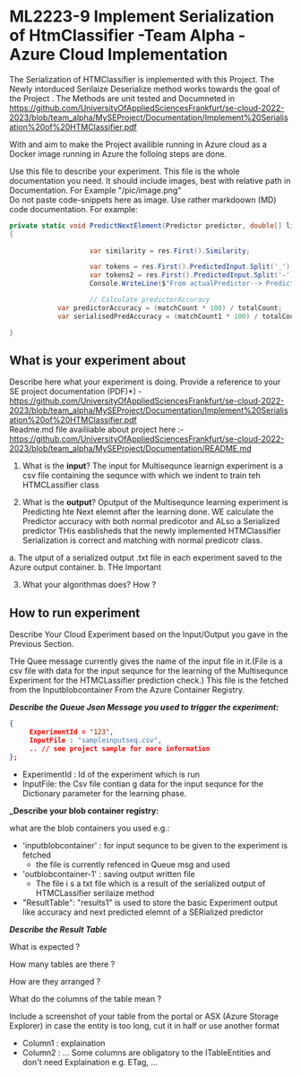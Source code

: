 # ML2223-9 Implement Serialization of HtmClassifier -Team Alpha - Azure Cloud Implementation

The Serialization of HTMClassifier is implemented with this Project.
The Newly intorduced Serilaize Deserialize method works towards the goal of the Project .
The Methods are unit tested and Documneted in https://github.com/UniversityOfAppliedSciencesFrankfurt/se-cloud-2022-2023/blob/team_alpha/MySEProject/Documentation/Implement%20Serialisation%20of%20HTMClassifier.pdf   


With  and aim to make the Project availible running in Azure cloud as a Docker image running in Azure the folloing steps are done.

Use this file to describe your experiment.
This file is the whole documentation you need.
It should include images, best with relative path in Documentation. For Example "/pic/image.png"  
Do not paste code-snippets here as image. Use rather markdoown (MD) code documentation.
For example:

~~~csharp
private static void PredictNextElement(Predictor predictor, double[] list, Predictor serPredictor)
{
    
                    var similarity = res.First().Similarity;

                    var tokens = res.First().PredictedInput.Split('_');
                    var tokens2 = res.First().PredictedInput.Split('-');
                    Console.WriteLine($"From actualPredictor--> Predicted Sequence: {tokens[0]}, predicted next element {tokens2.Last()}");

                    // Calculate predictorAccuracy
            var predictorAccuracy = (matchCount * 100) / totalCount;
            var serialisedPredAccuracy = (matchCount1 * 100) / totalCount1;

}
~~~


## What is your experiment about

Describe here what your experiment is doing. Provide a reference to your SE project documentation (PDF)*) - https://github.com/UniversityOfAppliedSciencesFrankfurt/se-cloud-2022-2023/blob/team_alpha/MySEProject/Documentation/Implement%20Serialisation%20of%20HTMClassifier.pdf   
Readme.md file availiiable about project  here :- https://github.com/UniversityOfAppliedSciencesFrankfurt/se-cloud-2022-2023/blob/team_alpha/MySEProject/Documentation/README.md   

1. What is the **input**?
The input for Multisequnce learnign experiment is a csv file containing the sequnce with which we indent to train teh HTMCLassifier class

2. What is the **output**?
Oputput of the Multisequnce learning experiment is Predicting hte Next elemnt after the learning done. 
WE calculate the Predictor accuracy with both normal predicotor and ALso a Serialized predictor
THis easblisheds that the newly implemented HTMClassifier Serialization  is correct and matching with normal predicotr class.

a. The utput of a  serialized output .txt file in each experiment saved to the Azure output container.
b. THe Important 

3. What your algorithmas does? How ?

## How to run experiment

Describe Your Cloud Experiment based on the Input/Output you gave in the Previous Section.

THe Quee message currently gives the name of the input file in it.(File is a csv file with data for the input sequnce for the learning of the Multisequnce Experiment for the HTMCLassifier prediction check.)
This file is the fetched from the Inputblobcontainer From the Azure Container Registry.

**_Describe the Queue Json Message you used to trigger the experiment:_**  

~~~json
{
     ExperimentId = "123",
     InputFile : "sampleinputseq.csv",
     .. // see project sample for more information 
};
~~~

- ExperimentId : Id of the experiment which is run  
- InputFile: the Csv file contian g data for the input sequnce for the Dictionary parameter for the learning phase.  

**_Describe your blob container registry:**  

what are the blob containers you used e.g.:  
- 'inputblobcontainer' : for input sequnce to be given to the experiment is fetched 
  - the file is currently refenced in Queue msg and used 
- 'outblobcontainer-1' : saving output written file  
  - The file i s a txt file which is a result of the serialized output of HTMCLassifier serilaize method  
- "ResultTable": "results1" is used to store the basic Experiment output like accuracy and next predicted elemnt of a SERialized predictor


**_Describe the Result Table_**

 What is expected ?
 
 How many tables are there ? 
 
 How are they arranged ?
 
 What do the columns of the table mean ?
 
 Include a screenshot of your table from the portal or ASX (Azure Storage Explorer) in case the entity is too long, cut it in half or use another format
 
 - Column1 : explaination
 - Column2 : ...
Some columns are obligatory to the ITableEntities and don't need Explaination e.g. ETag, ...
 
